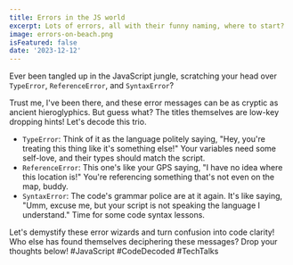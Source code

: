 ```yaml
---
title: Errors in the JS world
excerpt: Lots of errors, all with their funny naming, where to start?
image: errors-on-beach.png
isFeatured: false
date: '2023-12-12'
---
```


Ever been tangled up in the JavaScript jungle, scratching your head over `TypeError`, `ReferenceError`, and `SyntaxError`? 

Trust me, I've been there, and these error messages can be as cryptic as ancient hieroglyphics. But guess what? The titles themselves are low-key dropping hints! Let's decode this trio.

- `TypeError`: Think of it as the language politely saying, "Hey, you're treating this thing like it's something else!" Your variables need some self-love, and their types should match the script.
- `ReferenceError`: This one's like your GPS saying, "I have no idea where this location is!" You're referencing something that's not even on the map, buddy.
- `SyntaxError`: The code's grammar police are at it again. It's like saying, "Umm, excuse me, but your script is not speaking the language I understand." Time for some code syntax lessons.

Let's demystify these error wizards and turn confusion into code clarity! Who else has found themselves deciphering these messages? Drop your thoughts below! #JavaScript #CodeDecoded #TechTalks
